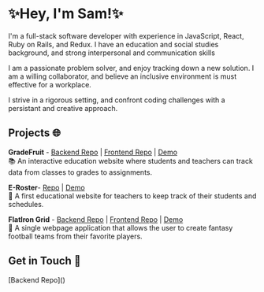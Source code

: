# ✨Hey, I'm Sam!✨

I'm a full-stack software developer with experience in JavaScript, React, Ruby on Rails, and Redux. I have an education and social studies background, and strong interpersonal and communication skills

I am a passionate problem solver, and enjoy tracking down a new solution. I am a willing collaborator, and believe an inclusive environment is must effective for a workplace. 

I strive in a rigorous setting, and confront coding challenges with a persistant and creative approach. 

## Projects  🌐

**GradeFruit** - [Backend Repo](https://github.com/sshearer101/GradeFruit-Backend) | [Frontend Repo](https://github.com/sshearer101/GradeFruit-Frontend) | [Demo](https://www.youtube.com/watch?v=V9sTH_lFv2M&t=1s) <br/>
 📚 An interactive education website where students and teachers can track data from classes to grades to assignments.

**E-Roster**- [Repo](https://github.com/sshearer101/ERoster) | [Demo](https://www.youtube.com/watch?v=wWs0kQe_iBc&t=2s) <br/>
 🍎 A first educational website for teachers to keep track of their students and schedules.

**FlatIron Grid** - [Backend Repo](https://github.com/sshearer101/Fantasy-Football-Backend) | [Frontend Repo](https://github.com/sshearer101/Fantasy-Football-Frontend) | [Demo](https://www.youtube.com/watch?v=A0gZVT0HeIw&t=73s) <br/> 
 🏈 A single webpage application that allows the user to create fantasy football teams from their favorite players.


## Get in Touch  📧


[Backend Repo](<i class="devicon-linkedin-plain-wordmark colored"></i>)
